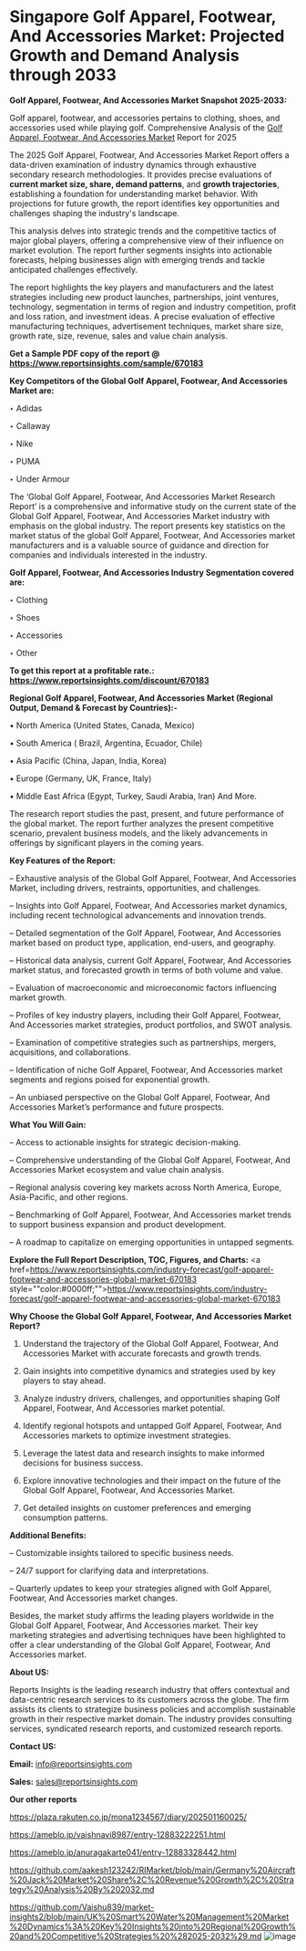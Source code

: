 # Singapore Golf Apparel, Footwear, And Accessories Market: Projected Growth and Demand Analysis through 2033

<strong>Golf Apparel, Footwear, And Accessories Market Snapshot 2025-2033:</strong>

Golf apparel, footwear, and accessories pertains to clothing, shoes, and accessories used while playing golf. Comprehensive Analysis of the <a href=https://www.reportsinsights.com/sample/670183>Golf Apparel, Footwear, And Accessories Market</a> Report for 2025

The 2025 Golf Apparel, Footwear, And Accessories Market Report offers a data-driven examination of industry dynamics through exhaustive secondary research methodologies. It provides precise evaluations of <strong>current market size, share, demand patterns</strong>, and <strong>growth trajectories</strong>, establishing a foundation for understanding market behavior. With projections for future growth, the report identifies key opportunities and challenges shaping the industry's landscape.

This analysis delves into strategic trends and the competitive tactics of major global players, offering a comprehensive view of their influence on market evolution. The report further segments insights into actionable forecasts, helping businesses align with emerging trends and tackle anticipated challenges effectively.

The report highlights the key players and manufacturers and the latest strategies including new product launches, partnerships, joint ventures, technology, segmentation in terms of region and industry competition, profit and loss ration, and investment ideas. A precise evaluation of effective manufacturing techniques, advertisement techniques, market share size, growth rate, size, revenue, sales and value chain analysis.

<strong>Get a Sample PDF copy of the report @ <a href=https://www.reportsinsights.com/sample/670183 style=color:#0000ff;>https://www.reportsinsights.com/sample/670183</a></strong>

<strong>Key Competitors of the Global Golf Apparel, Footwear, And Accessories Market are:</strong>

‣ Adidas

‣ Callaway

‣ Nike

‣ PUMA

‣ Under Armour

The ‘Global Golf Apparel, Footwear, And Accessories Market Research Report’ is a comprehensive and informative study on the current state of the Global Golf Apparel, Footwear, And Accessories Market industry with emphasis on the global industry. The report presents key statistics on the market status of the global Golf Apparel, Footwear, And Accessories market manufacturers and is a valuable source of guidance and direction for companies and individuals interested in the industry.

<strong>Golf Apparel, Footwear, And Accessories Industry Segmentation covered are:</strong>

‣ Clothing

‣ Shoes

‣ Accessories

‣ Other

<strong>To get this report at a profitable rate.: <a href=https://www.reportsinsights.com/discount/670183 style=color:#0000ff;>https://www.reportsinsights.com/discount/670183</a></strong>

<strong>Regional Golf Apparel, Footwear, And Accessories Market (Regional Output, Demand &amp; Forecast by Countries):-</strong>

• North America (United States, Canada, Mexico)

• South America ( Brazil, Argentina, Ecuador, Chile)

• Asia Pacific (China, Japan, India, Korea)

• Europe (Germany, UK, France, Italy)

• Middle East Africa (Egypt, Turkey, Saudi Arabia, Iran) And More.

The research report studies the past, present, and future performance of the global market. The report further analyzes the present competitive scenario, prevalent business models, and the likely advancements in offerings by significant players in the coming years.

<strong>Key Features of the Report:</strong>

– Exhaustive analysis of the Global Golf Apparel, Footwear, And Accessories Market, including drivers, restraints, opportunities, and challenges.

– Insights into Golf Apparel, Footwear, And Accessories market dynamics, including recent technological advancements and innovation trends.

– Detailed segmentation of the Golf Apparel, Footwear, And Accessories market based on product type, application, end-users, and geography.

– Historical data analysis, current Golf Apparel, Footwear, And Accessories market status, and forecasted growth in terms of both volume and value.

– Evaluation of macroeconomic and microeconomic factors influencing market growth.

– Profiles of key industry players, including their Golf Apparel, Footwear, And Accessories market strategies, product portfolios, and SWOT analysis.

– Examination of competitive strategies such as partnerships, mergers, acquisitions, and collaborations.

– Identification of niche Golf Apparel, Footwear, And Accessories market segments and regions poised for exponential growth.

– An unbiased perspective on the Global Golf Apparel, Footwear, And Accessories Market’s performance and future prospects.

<strong>What You Will Gain:</strong>

– Access to actionable insights for strategic decision-making.

– Comprehensive understanding of the Global Golf Apparel, Footwear, And Accessories Market ecosystem and value chain analysis.

– Regional analysis covering key markets across North America, Europe, Asia-Pacific, and other regions.

– Benchmarking of Golf Apparel, Footwear, And Accessories market trends to support business expansion and product development.

– A roadmap to capitalize on emerging opportunities in untapped segments.

<strong>Explore the Full Report Description, TOC, Figures, and Charts:</strong>
<a href=https://www.reportsinsights.com/industry-forecast/golf-apparel-footwear-and-accessories-global-market-670183 style=""color:#0000ff;"">https://www.reportsinsights.com/industry-forecast/golf-apparel-footwear-and-accessories-global-market-670183</a>

<strong>Why Choose the Global Golf Apparel, Footwear, And Accessories Market Report?</strong>

1. Understand the trajectory of the Global Golf Apparel, Footwear, And Accessories Market with accurate forecasts and growth trends.

2. Gain insights into competitive dynamics and strategies used by key players to stay ahead.

3. Analyze industry drivers, challenges, and opportunities shaping Golf Apparel, Footwear, And Accessories market potential.

4. Identify regional hotspots and untapped Golf Apparel, Footwear, And Accessories markets to optimize investment strategies.

5. Leverage the latest data and research insights to make informed decisions for business success.

6. Explore innovative technologies and their impact on the future of the Global Golf Apparel, Footwear, And Accessories Market.

7. Get detailed insights on customer preferences and emerging consumption patterns.

<strong>Additional Benefits:</strong>

– Customizable insights tailored to specific business needs.

– 24/7 support for clarifying data and interpretations.

– Quarterly updates to keep your strategies aligned with Golf Apparel, Footwear, And Accessories market changes.

Besides, the market study affirms the leading players worldwide in the Global Golf Apparel, Footwear, And Accessories market. Their key marketing strategies and advertising techniques have been highlighted to offer a clear understanding of the Global Golf Apparel, Footwear, And Accessories market.

<strong><strong>About US</strong>:</strong>

Reports Insights is the leading research industry that offers contextual and data-centric research services to its customers across the globe. The firm assists its clients to strategize business policies and accomplish sustainable growth in their respective market domain. The industry provides consulting services, syndicated research reports, and customized research reports.

<strong>Contact US:</strong>

<p class=><b>Email:</b> <a href=mailto:info@reportsinsights.com>info@reportsinsights.com</a></p>
<p class=><b>Sales:</b> <a href=mailto:sales@reportsinsights.com>sales@reportsinsights.com</a></p>

<strong>Our other reports</strong>

<a href=https://plaza.rakuten.co.jp/mona1234567/diary/202501160025/>https://plaza.rakuten.co.jp/mona1234567/diary/202501160025/</a>

<a href=https://ameblo.jp/vaishnavi8987/entry-12883222251.html>https://ameblo.jp/vaishnavi8987/entry-12883222251.html</a>

<a href=https://ameblo.jp/anuragakarte041/entry-12883328442.html>https://ameblo.jp/anuragakarte041/entry-12883328442.html</a>

<a href=https://github.com/aakesh123242/RIMarket/blob/main/Germany%20Aircraft%20Jack%20Market%20Share%2C%20Revenue%20Growth%2C%20Strategy%20Analysis%20By%202032.md>https://github.com/aakesh123242/RIMarket/blob/main/Germany%20Aircraft%20Jack%20Market%20Share%2C%20Revenue%20Growth%2C%20Strategy%20Analysis%20By%202032.md</a>

<a href=https://github.com/Vaishu839/market-insights2/blob/main/UK%20Smart%20Water%20Management%20Market%20Dynamics%3A%20Key%20Insights%20into%20Regional%20Growth%20and%20Competitive%20Strategies%20%282025-2032%29.md>https://github.com/Vaishu839/market-insights2/blob/main/UK%20Smart%20Water%20Management%20Market%20Dynamics%3A%20Key%20Insights%20into%20Regional%20Growth%20and%20Competitive%20Strategies%20%282025-2032%29.md</a>
![image](https://github.com/user-attachments/assets/bc9c61fb-1fc3-4063-9850-1d6e358d73e6)
